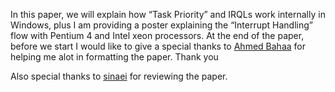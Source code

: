 In this paper, we will explain how “Task Priority” and IRQLs work internally in Windows, plus I am providing a poster
explaining the “Interrupt Handling” flow with Pentium 4 and Intel xeon processors. At the end of the paper, before we
start I would like to give a special thanks to [Ahmed Bahaa](https://www.linkedin.com/in/ahmad-bahaa-2367148b) for helping me alot in formatting the paper. Thank you

Also special thanks to [sinaei](https://twitter.com/Intel80x86?s=09) for reviewing the paper.
